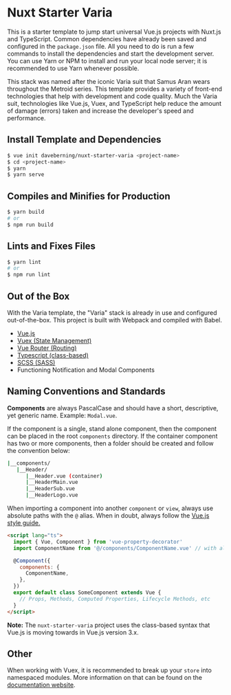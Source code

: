 # Nuxt Starter Varia

This is a starter template to jump start universal Vue.js projects with Nuxt.js and TypeScript. Common dependencies have already been saved and configured in the `package.json` file. All you need to do is run a few commands to install the dependencies and start the development server. You can use Yarn or NPM to install and run your local node server; it is recommended to use Yarn whenever possible.

This stack was named after the iconic Varia suit that Samus Aran wears throughout the Metroid series. This template provides a variety of front-end technologies that help with development and code quality. Much the Varia suit, technologies like Vue.js, Vuex, and TypeScript help reduce the amount of damage (errors) taken and increase the developer's speed and performance.


## Install Template and Dependencies

```bash
$ vue init daveberning/nuxt-starter-varia <project-name>
$ cd <project-name>
$ yarn
$ yarn serve
```

## Compiles and Minifies for Production

```bash
$ yarn build
# or
$ npm run build
```

## Lints and Fixes Files

```bash
$ yarn lint
# or
$ npm run lint
```

## Out of the Box

With the Varia template, the "Varia" stack is already in use and configured out-of-the-box. This project is built with Webpack and compiled with Babel.

- [Vue.js](https://vuejs.org/)
- [Vuex (State Management)](https://vuex.vuejs.org/)
- [Vue Router (Routing)](https://router.vuejs.org/)
- [Typescript (class-based)](http://www.typescriptlang.org/)
- [SCSS (SASS)](https://sass-lang.com/)
- Functioning Notification and Modal Components

## Naming Conventions and Standards

**Components** are always PascalCase and should have a short, descriptive, yet generic name. Example: `Modal.vue`.

If the component is a single, stand alone component, then the component can be placed in the root `components` directory. If the container component has two or more components, then a folder should be created and follow the convention below:

```bash
|__components/
   |__Header/
      |__Header.vue (container)
      |__HeaderMain.vue
      |__HeaderSub.vue
      |__HeaderLogo.vue
```

When importing a component into another `component` or `view`, always use absolute paths with the `@` alias. When in doubt, always follow the [Vue.js style guide.](https://vuejs.org/v2/style-guide/)

```html
<script lang="ts">
  import { Vue, Component } from 'vue-property-decorator'
  import ComponentName from '@/components/ComponentName.vue' // with alias

  @Component({
    components: {
      ComponentName,
    },
  })
  export default class SomeComponent extends Vue {
    // Props, Methods, Computed Properties, Lifecycle Methods, etc
  }
</script>
```

**Note:** The `nuxt-starter-varia` project uses the class-based syntax that Vue.js is moving towards in Vue.js version 3.x.

## Other

When working with Vuex, it is recommended to break up your `store` into namespaced modules. More information on that can be found on the [documentation website](https://vuex.vuejs.org/guide/modules.html).
